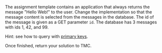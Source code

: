 <p>The assignment template contains an application that always returns the message
"Hello Web!" to the user. Change the implementation so that the message content
is selected from the messages in the database. The id of the message is given
as a GET parameter <code class="language-text">id</code>. The database has 3 messages with ids 1, 42, and 99.</p><p>Hint: see how to query with <a href="https://docs.djangoproject.com/en/3.0/topics/db/queries/#the-pk-lookup-shortcut" target="_blank" rel="noopener noreferrer">primary keys</a>.</p><p>Once finished, return your solution to TMC.</p></div></div></div></div></div></div>
